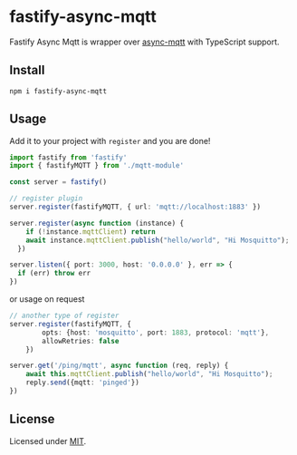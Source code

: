 # fastify-async-mqtt

<!-- ![CI](https://github.com/fastify/fastify-mongodb/workflows/CI/badge.svg) -->
<!-- [![NPM version](https://img.shields.io/npm/v/@fastify/mongodb.svg?style=flat)](https://www.npmjs.com/package/@fastify/mongodb) -->
<!-- [![js-standard-style](https://img.shields.io/badge/code%20style-standard-brightgreen.svg?style=flat)](https://standardjs.com/) -->

Fastify Async Mqtt is wrapper over [async-mqtt](https://www.npmjs.com/package/async-mqtt) with TypeScript support.

## Install

```
npm i fastify-async-mqtt
```

## Usage
Add it to your project with `register` and you are done!  

```ts
import fastify from 'fastify'
import { fastifyMQTT } from './mqtt-module'

const server = fastify()

// register plugin 
server.register(fastifyMQTT, { url: 'mqtt://localhost:1883' })

server.register(async function (instance) { 
    if (!instance.mqttClient) return
    await instance.mqttClient.publish("hello/world", "Hi Mosquitto");
  })

server.listen({ port: 3000, host: '0.0.0.0' }, err => {
  if (err) throw err
})
```
or usage on request

```ts
// another type of register
server.register(fastifyMQTT, { 
        opts: {host: 'mosquitto', port: 1883, protocol: 'mqtt'}, 
        allowRetries: false 
    })

server.get('/ping/mqtt', async function (req, reply) {
    await this.mqttClient.publish("hello/world", "Hi Mosquitto");
    reply.send({mqtt: 'pinged'})
})

```

## License

Licensed under [MIT](./LICENSE).
